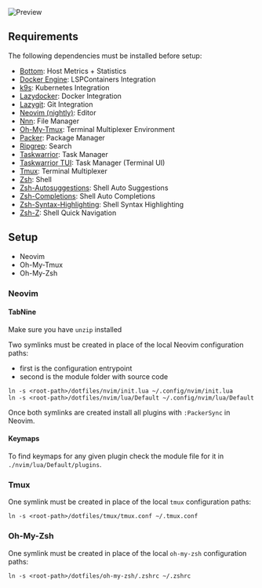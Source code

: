 ![Preview](https://user-images.githubusercontent.com/16507635/123522307-c909f200-d6bc-11eb-8fcb-f589ccf4113f.png)

## Requirements

The following dependencies must be installed before setup:

- [Bottom](https://github.com/clementtsang/bottom): Host Metrics + Statistics
- [Docker Engine](https://docs.docker.com/engine/install/): LSPContainers Integration
- [k9s](https://k9scli.io/): Kubernetes Integration
- [Lazydocker](https://github.com/jesseduffield/lazydocker): Docker Integration
- [Lazygit](https://github.com/jesseduffield/lazygit): Git Integration
- [Neovim (nightly)](https://github.com/neovim/neovim/releases/tag/nightly): Editor
- [Nnn](https://github.com/jarun/nnn): File Manager
- [Oh-My-Tmux](https://github.com/gpakosz/.tmux): Terminal Multiplexer Environment
- [Packer](https://github.com/wbthomason/packer.nvim): Package Manager
- [Ripgrep](https://github.com/BurntSushi/ripgrep): Search
- [Taskwarrior](https://github.com/GothenburgBitFactory/taskwarrior): Task Manager
- [Taskwarrior TUI](https://github.com/kdheepak/taskwarrior-tui): Task Manager (Terminal UI)
- [Tmux](https://github.com/tmux/tmux): Terminal Multiplexer
- [Zsh](https://github.com/ohmyzsh/ohmyzsh/wiki/Installing-ZSH): Shell
- [Zsh-Autosuggestions](https://github.com/zsh-users/zsh-autosuggestions): Shell Auto Suggestions
- [Zsh-Completions](https://github.com/zsh-users/zsh-completions): Shell Auto Completions
- [Zsh-Syntax-Highlighting](https://github.com/zsh-users/zsh-syntax-highlighting): Shell Syntax Highlighting
- [Zsh-Z](https://github.com/agkozak/zsh-z): Shell Quick Navigation

## Setup

- Neovim
- Oh-My-Tmux
- Oh-My-Zsh

### Neovim

#### TabNine
Make sure you have `unzip` installed

Two symlinks must be created in place of the local Neovim configuration paths:

- first is the configuration entrypoint
- second is the module folder with source code

```shell
ln -s <root-path>/dotfiles/nvim/init.lua ~/.config/nvim/init.lua
ln -s <root-path>/dotfiles/nvim/lua/Default ~/.config/nvim/lua/Default
```

Once both symlinks are created install all plugins with `:PackerSync` in Neovim.

#### Keymaps

To find keymaps for any given plugin check the module file for it in `./nvim/lua/Default/plugins`.

### Tmux

One symlink must be created in place of the local `tmux` configuration paths:

```shell
ln -s <root-path>/dotfiles/tmux/tmux.conf ~/.tmux.conf
```

### Oh-My-Zsh

One symlink must be created in place of the local `oh-my-zsh` configuration paths:

```shell
ln -s <root-path>/dotfiles/oh-my-zsh/.zshrc ~/.zshrc
```
